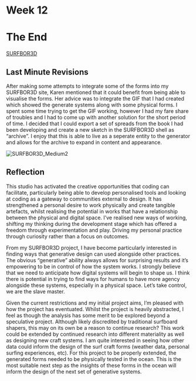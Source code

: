 # Week 12

# The End

[SURFBOR3D](https://louiseastt.github.io/SURFBOR3D/generator/)

## Last Minute Revisions
After making some attempts to integrate some of the forms into my SURFBOR3D site, Karen mentioned that it could benefit from being able to visualise the forms. Her advice was to integrate the GIF that I had created which showed the generate systems along with some physical forms. I spent some time trying to get the GIF working, however I had my fare share of troubles and I had to come up with another solution for the short period of time. I decided that I could export a set of spreads from the book I had been developing and create a new sketch in the SURFBOR3D shell as “archive”. I enjoy that this is able to live as a seperate entity to the generator and allows for the archive to expand in content and appearance. 



![SURFBOR3D_Medium2](https://user-images.githubusercontent.com/68723193/96359514-78bab780-115f-11eb-8c71-8830bdfb9d59.gif)

## Reflection

This studio has activated the creative opportunities that coding can facilitate, particularly being able to develop personalised tools and looking at coding as a gateway to communities external to design. It has strengthened a personal desire to work physically and create tangible artefacts, whilst realising the potential in works that have a relationship between the physical and digital space. I’ve realised new ways of working, shifting my thinking during the development stage which has offered a freedom through experimentation and play. Driving my personal practice through curiosity rather than a focus on outcomes.

From my SURFBOR3D project, I have become particularly interested in finding ways that generative design can used alongside other practices. The obvious “generative” ability always allows for surprising results and it’s empowering to be in control of how the system works. I strongly believe that we need to anticipate how digital systems will begin to shape us. I think there is potential in trying to find ways for humans to have more agency alongside these systems, especially in a physical space. Let’s take control,  we are the slave master. 
 
Given the current restrictions and my initial project aims, I’m pleased with how the project has eventuated. Whilst the project is heavily abstracted, I feel as though the analysis has some merit to be explored beyond a speculative project. Although likely discredited by traditional surfboard shapers, this may on its own be a reason to continue research? This work could be extended by continued research into different materiality as well as designing new craft systems. I am quite interested in seeing how other data could inform the design of the surf craft forms (weather data, personal surfing experiences, etc). For this project to be properly extended, the generated forms needed to be physically tested in the ocean. This is the most suitable next step as the insights of these forms in the ocean will inform the design of the next set of generative systems.
